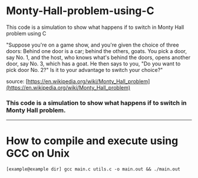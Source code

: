 # Monty-Hall-problem-using-C
This code is a simulation to show what happens if to switch in Monty Hall problem using C


"Suppose you're on a game show, and you're given the choice of three doors: Behind one door is a car; behind the others, goats. You pick a door, say No. 1, and the host, who knows what's behind the doors, opens another door, say No. 3, which has a goat. He then says to you, "Do you want to pick door No. 2?" Is it to your advantage to switch your choice?"

source: [https://en.wikipedia.org/wiki/Monty_Hall_problem](https://en.wikipedia.org/wiki/Monty_Hall_problem)

### This code is a simulation to show what happens if to switch in Monty Hall problem. 

---

# How to compile and execute using GCC on Unix

``` 
[example@example dir] gcc main.c utils.c -o main.out && ./main.out
```
